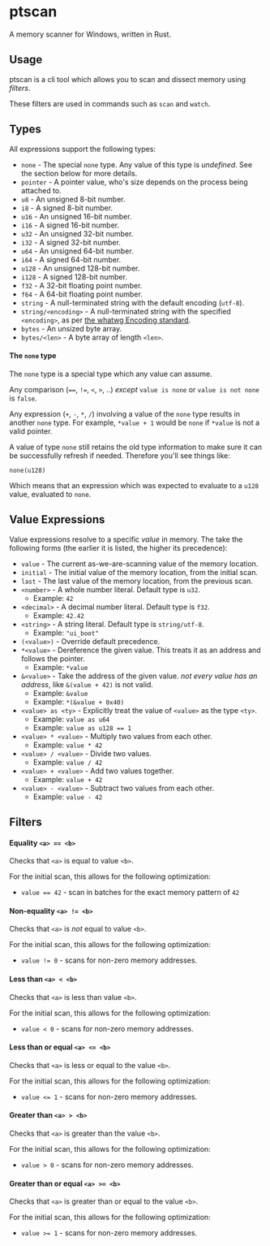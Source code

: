 # ptscan

A memory scanner for Windows, written in Rust.

## Usage

ptscan is a cli tool which allows you to scan and dissect memory using _filters_.

These filters are used in commands such as `scan` and `watch`.

## Types

All expressions support the following types:

* `none` - The special `none` type. Any value of this type is _undefined_. See the section below for more details.
* `pointer` -  A pointer value, who's size depends on the process being attached to.
* `u8` - An unsigned 8-bit number.
* `i8` - A signed 8-bit number.
* `u16` - An unsigned 16-bit number.
* `i16` - A signed 16-bit number.
* `u32` - An unsigned 32-bit number.
* `i32` - A signed 32-bit number.
* `u64` - An unsigned 64-bit number.
* `i64` - A signed 64-bit number.
* `u128` - An unsigned 128-bit number.
* `i128` - A signed 128-bit number.
* `f32` - A 32-bit floating point number.
* `f64` - A 64-bit floating point number.
* `string` - A null-terminated string with the default encoding (`utf-8`).
* `string/<encoding>` - A null-terminated string with the specified `<encoding>`, as per [the whatwg Encoding standard](https://encoding.spec.whatwg.org/#names-and-labels).
* `bytes` - An unsized byte array.
* `bytes/<len>` - A byte array of length `<len>`.

#### The `none` type

The `none` type is a special type which any value can assume.

Any comparison (`==`, `!=`, `<`, `>`, ..) _except_ `value is none` or `value is not none` is `false`.

Any expression (`+`, `-`, `*`, `/`) involving a value of the `none` type results in another `none` type.
For example, `*value + 1` would be `none` if `*value` is not a valid pointer.

A value of type `none` still retains the old type information to make sure it can be successfully refresh if needed.
Therefore you'll see things like:

```
none(u128)
```

Which means that an expression which was expected to evaluate to a `u128` value, evaluated to `none`.

## Value Expressions

Value expressions resolve to a specific _value_ in memory.
The take the following forms (the earlier it is listed, the higher its precedence):

* `value` - The current as-we-are-scanning value of the memory location.
* `initial` - The initial value of the memory location, from the initial scan.
* `last` - The last value of the memory location, from the previous scan.
* `<number>` - A whole number literal. Default type is `u32`.
  * Example: `42`
* `<decimal>` - A decimal number literal. Default type is `f32`.
  * Example: `42.42`
* `<string>` - A string literal. Default type is `string/utf-8`.
  * Example: `"ui_boot"`
* `(<value>)` - Override default precedence.
* `*<value>` - Dereference the given value. This treats it as an address and follows the pointer.
  * Example: `*value`
* `&<value>` - Take the address of the given value. _not every value has an address_, like `&(value + 42)` is not valid.
  * Example: `&value`
  * Example: `*(&value + 0x40)`
* `<value> as <ty>` - Explicitly treat the value of `<value>` as the type `<ty>`.
  * Example: `value as u64`
  * Example: `value as u128 == 1`
* `<value> * <value>` - Multiply two values from each other.
  * Example: `value * 42`
* `<value> / <value>` - Divide two values.
  * Example: `value / 42`
* `<value> + <value>` - Add two values together.
  * Example: `value + 42`
* `<value> - <value>` - Subtract two values from each other.
  * Example: `value - 42`

## Filters

#### Equality `<a> == <b>`

Checks that `<a>` is equal to value `<b>`.

For the initial scan, this allows for the following optimization:
* `value == 42` - scan in batches for the exact memory pattern of `42`

#### Non-equality `<a> != <b>`

Checks that `<a>` is _not_ equal to value `<b>`.

For the initial scan, this allows for the following optimization:
* `value != 0` - scans for non-zero memory addresses.

#### Less than `<a> < <b>`

Checks that `<a>` is less than value `<b>`.

For the initial scan, this allows for the following optimization:
* `value < 0` - scans for non-zero memory addresses.

#### Less than or equal `<a> <= <b>`

Checks that `<a>` is less or equal to the value `<b>`.

For the initial scan, this allows for the following optimization:
* `value <= 1` - scans for non-zero memory addresses.

#### Greater than `<a> > <b>`

Checks that `<a>` is greater than the value `<b>`.

For the initial scan, this allows for the following optimization:
* `value > 0` - scans for non-zero memory addresses.

#### Greater than or equal `<a> >= <b>`

Checks that `<a>` is greater than or equal to the value `<b>`.

For the initial scan, this allows for the following optimization:
* `value >= 1` - scans for non-zero memory addresses.